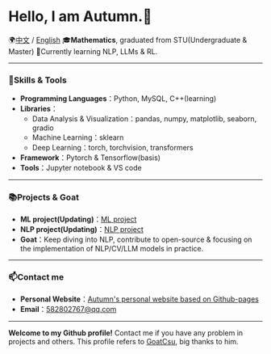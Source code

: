 # Hello, I am Autumn.👋
🌍[中文]() / [English]()
🎓**Mathematics**, graduated from STU(Undergraduate & Master)
🌱Currently learning NLP, LLMs & RL.


---

### 🔨**Skills & Tools**
- **Programming Languages**：Python, MySQL, C++(learning)
- **Libraries**：
	- Data Analysis & Visualization：pandas, numpy, matplotlib, seaborn, gradio
	- Machine Learning：sklearn
	- Deep Learning：torch, torchvision, transformers 
- **Framework**：Pytorch & Tensorflow(basis)
- **Tools**：Jupyter notebook & VS code

---

### 📚**Projects & Goat**
- **ML project(Updating)**：[ML project](https://github.com/AuTuMnnn458/Machine_Learning_project)
- **NLP project(Updating)**：[NLP project](https://github.com/AuTuMnnn458/NLP_project)
- **Goat**：Keep diving into NLP, contribute to open-source & focusing on the implementation of NLP/CV/LLM models in practice.
---

### 📫**Contact me**
- **Personal Website**：[Autumn's personal website based on Github-pages](https://autumnnn458.github.io/)
- **Email**：[582802767@qq.com](582802767@qq.com)

---

**Welcome to my Github profile!** Contact me if you have any problem in projects and others. This profile refers to [GoatCsu](https://github.com/GoatCsu), big thanks to him.